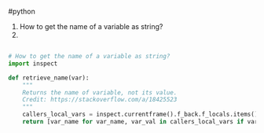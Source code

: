 #python 
1. How to get the name of a variable as string?
2. 
```python

# How to get the name of a variable as string?
import inspect

def retrieve_name(var):
	"""
	Returns the name of variable, not its value.
	Credit: https://stackoverflow.com/a/18425523
	"""
	callers_local_vars = inspect.currentframe().f_back.f_locals.items()
	return [var_name for var_name, var_val in callers_local_vars if var_val is var][0]
	
```